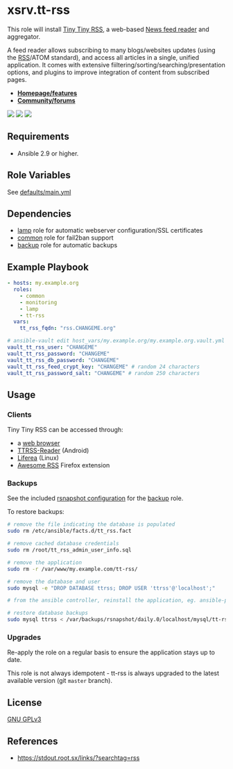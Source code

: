 # xsrv.tt-rss

This role will install [Tiny Tiny RSS](https://tt-rss.org/), a web-based [News feed reader](https://en.wikipedia.org/wiki/News_aggregator) and aggregator.

A feed reader allows subscribing to many blogs/websites updates (using the [RSS](https://en.wikipedia.org/wiki/RSS)/ATOM standard), and access all articles in a single, unified application. It comes with extensive fiiltering/sorting/searching/presentation options, and plugins to improve integration of content from subscribed pages.

* **[Homepage/features](https://tt-rss.org/)**
* **[Community/forums](https://discourse.tt-rss.org/)**

[![](https://i.imgur.com/UoKs3x1.png)](https://i.imgur.com/yDozQPU.jpg)
[![](https://i.imgur.com/7oO67Xq.png)](https://i.imgur.com/rNTiRva.png)
[![](https://i.imgur.com/CqoOfXo.png)](https://i.imgur.com/mv2fppi.jpg)


Requirements
------------

- Ansible 2.9 or higher.


Role Variables
--------------

See [defaults/main.yml](defaults/main.yml)


Dependencies
------------

- [lamp](../lamp/README.md) role for automatic webserver configuration/SSL certificates
- [common](../common/README.md) role for fail2ban support
- [backup](../backup/README.md) role for automatic backups


Example Playbook
----------------

```yaml
- hosts: my.example.org
  roles:
    - common
    - monitoring
    - lamp
    - tt-rss
  vars:
    tt_rss_fqdn: "rss.CHANGEME.org"

# ansible-vault edit host_vars/my.example.org/my.example.org.vault.yml
vault_tt_rss_user: "CHANGEME"
vault_tt_rss_password: "CHANGEME"
vault_tt_rss_db_password: "CHANGEME"
vault_tt_rss_feed_crypt_key: "CHANGEME" # random 24 characters
vault_tt_rss_password_salt: "CHANGEME" # random 250 characters
```

Usage
-----

### Clients

Tiny Tiny RSS can be accessed through:

- a [web browser](https://www.mozilla.org/firefox/)
- [TTRSS-Reader](https://f-droid.org/repository/browse/?fdid=org.ttrssreader) (Android)
- [Liferea](https://lzone.de/liferea/) (Linux)
- [Awesome RSS](https://addons.mozilla.org/en-US/firefox/addon/awesome-rss/) Firefox extension


### Backups

See the included [rsnapshot configuration](templates/etc_rsnapshot.tt-rss.conf.j2) for the [backup](../backup/README.md) role.

To restore backups:

```bash
# remove the file indicating the database is populated
sudo rm /etc/ansible/facts.d/tt_rss.fact

# remove cached database credentials
sudo rm /root/tt_rss_admin_user_info.sql

# remove the application
sudo rm -r /var/www/my.example.com/tt-rss/

# remove the database and user
sudo mysql -e "DROP DATABASE ttrss; DROP USER 'ttrss'@'localhost';"

# from the ansible controller, reinstall the application, eg. ansible-playbook playbook.yml

# restore database backups
sudo mysql ttrss < /var/backups/rsnapshot/daily.0/localhost/mysql/tt-rss.sql
```


### Upgrades

Re-apply the role on a regular basis to ensure the application stays up to date.

This role is not always idempotent - tt-rss is always upgraded to the latest available version (git `master` branch).


License
-------

[GNU GPLv3](../../LICENSE)


References
-----------------

- https://stdout.root.sx/links/?searchtag=rss
